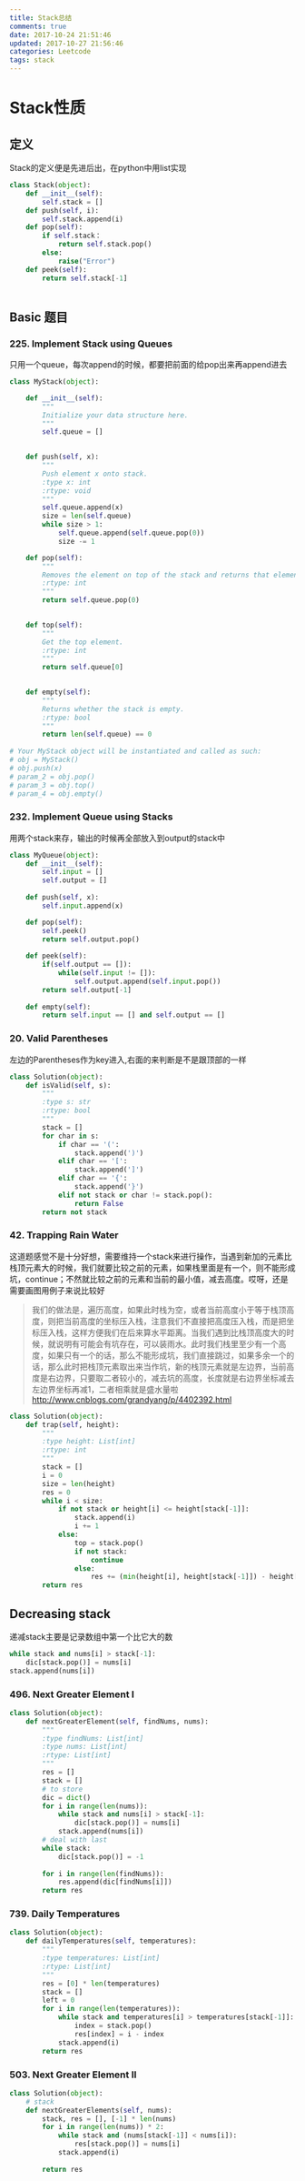 ```yaml
---
title: Stack总结
comments: true
date: 2017-10-24 21:51:46
updated: 2017-10-27 21:56:46
categories: Leetcode
tags: stack
---
```

# Stack性质
## 定义
Stack的定义便是先进后出，在python中用list实现

```python
class Stack(object):
	def __init__(self):
		self.stack = []
	def push(self, i):
		self.stack.append(i)
	def pop(self):
		if self.stack：
			return self.stack.pop()
		else:
			raise("Error")
	def peek(self):
		return self.stack[-1]
	
```
## Basic 题目
### 225. Implement Stack using Queues
只用一个queue，每次append的时候，都要把前面的给pop出来再append进去

```python
class MyStack(object):

    def __init__(self):
        """
        Initialize your data structure here.
        """
        self.queue = []
        

    def push(self, x):
        """
        Push element x onto stack.
        :type x: int
        :rtype: void
        """
        self.queue.append(x)
        size = len(self.queue)
        while size > 1:
            self.queue.append(self.queue.pop(0))
            size -= 1      

    def pop(self):
        """
        Removes the element on top of the stack and returns that element.
        :rtype: int
        """
        return self.queue.pop(0)
        

    def top(self):
        """
        Get the top element.
        :rtype: int
        """
        return self.queue[0]
        

    def empty(self):
        """
        Returns whether the stack is empty.
        :rtype: bool
        """
        return len(self.queue) == 0
        
# Your MyStack object will be instantiated and called as such:
# obj = MyStack()
# obj.push(x)
# param_2 = obj.pop()
# param_3 = obj.top()
# param_4 = obj.empty()
```
### 232. Implement Queue using Stacks
用两个stack来存，输出的时候再全部放入到output的stack中

```python
class MyQueue(object):
    def __init__(self):
        self.input = []
        self.output = []
        
    def push(self, x):
        self.input.append(x)

    def pop(self):
        self.peek()
        return self.output.pop()
        
    def peek(self):
        if(self.output == []):
            while(self.input != []):
                self.output.append(self.input.pop())
        return self.output[-1]
        
    def empty(self):
        return self.input == [] and self.output == []
```
### 20. Valid Parentheses
左边的Parentheses作为key进入,右面的来判断是不是跟顶部的一样

```python
class Solution(object):
    def isValid(self, s):
        """
        :type s: str
        :rtype: bool
        """
        stack = []
        for char in s:
            if char == '(':
                stack.append(')')
            elif char == '[':
                stack.append(']')
            elif char == '{':
                stack.append('}')
            elif not stack or char != stack.pop():
                return False
        return not stack
```
### 42. Trapping Rain Water
这道题感觉不是十分好想，需要维持一个stack来进行操作，当遇到新加的元素比栈顶元素大的时候，我们就要比较之前的元素，如果栈里面是有一个，则不能形成坑，continue；不然就比较之前的元素和当前的最小值，减去高度。哎呀，还是需要画图用例子来说比较好
> 我们的做法是，遍历高度，如果此时栈为空，或者当前高度小于等于栈顶高度，则把当前高度的坐标压入栈，注意我们不直接把高度压入栈，而是把坐标压入栈，这样方便我们在后来算水平距离。当我们遇到比栈顶高度大的时候，就说明有可能会有坑存在，可以装雨水。此时我们栈里至少有一个高度，如果只有一个的话，那么不能形成坑，我们直接跳过，如果多余一个的话，那么此时把栈顶元素取出来当作坑，新的栈顶元素就是左边界，当前高度是右边界，只要取二者较小的，减去坑的高度，长度就是右边界坐标减去左边界坐标再减1，二者相乘就是盛水量啦
> http://www.cnblogs.com/grandyang/p/4402392.html

```python
class Solution(object):
    def trap(self, height):
        """
        :type height: List[int]
        :rtype: int
        """
        stack = []
        i = 0
        size = len(height)
        res = 0
        while i < size:
            if not stack or height[i] <= height[stack[-1]]:
                stack.append(i)
                i += 1
            else:
                top = stack.pop()
                if not stack:
                    continue
                else:
                    res += (min(height[i], height[stack[-1]]) - height[top]) * (i - stack[-1] -1) # height * width
        return res
```


## Decreasing stack
递减stack主要是记录数组中第一个比它大的数

```python
while stack and nums[i] > stack[-1]:
	dic[stack.pop()] = nums[i]
stack.append(nums[i])
```

### 496. Next Greater Element I

```python
class Solution(object):
    def nextGreaterElement(self, findNums, nums):
        """
        :type findNums: List[int]
        :type nums: List[int]
        :rtype: List[int]
        """
        res = []
        stack = []
        # to store
        dic = dict()
        for i in range(len(nums)):
            while stack and nums[i] > stack[-1]:
                dic[stack.pop()] = nums[i]
            stack.append(nums[i])
        # deal with last   
        while stack:
            dic[stack.pop()] = -1
            
        for i in range(len(findNums)):
            res.append(dic[findNums[i]])
        return res
```
### 739. Daily Temperatures

```python
class Solution(object):
    def dailyTemperatures(self, temperatures):
        """
        :type temperatures: List[int]
        :rtype: List[int]
        """
        res = [0] * len(temperatures)
        stack = []
        left = 0
        for i in range(len(temperatures)):
            while stack and temperatures[i] > temperatures[stack[-1]]:
                index = stack.pop()
                res[index] = i - index
            stack.append(i)
        return res
```
### 503. Next Greater Element II

```python
class Solution(object):
    # stack
    def nextGreaterElements(self, nums):
        stack, res = [], [-1] * len(nums)
        for i in range(len(nums)) * 2:
            while stack and (nums[stack[-1]] < nums[i]):
                res[stack.pop()] = nums[i]
            stack.append(i)
            
        return res
```